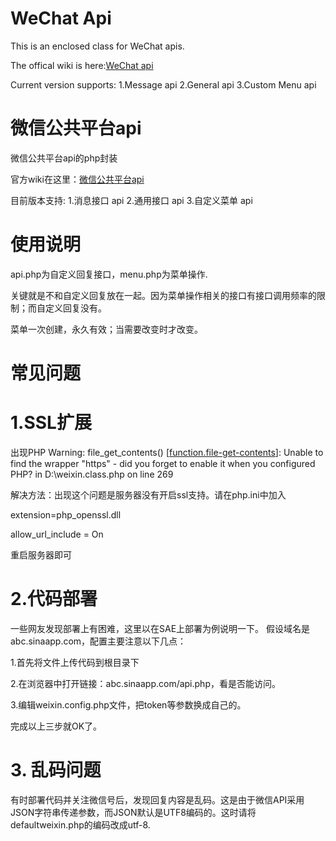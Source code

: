 WeChat Api
======
This is an enclosed class for WeChat apis.

The offical wiki is here:[WeChat api](http://admin.wechat.com/wiki/index.php?title=Main_Page)

Current version supports:
1.Message api
2.General api
3.Custom Menu api
 

微信公共平台api
======
微信公共平台api的php封装

官方wiki在这里：[微信公共平台api](http://mp.weixin.qq.com/wiki/index.php "微信公共平台api")

目前版本支持:
1.消息接口 api
2.通用接口 api
3.自定义菜单 api

使用说明
=====
api.php为自定义回复接口，menu.php为菜单操作.

关键就是不和自定义回复放在一起。因为菜单操作相关的接口有接口调用频率的限制；而自定义回复没有。

菜单一次创建，永久有效；当需要改变时才改变。


常见问题
======
# 1.SSL扩展 #

出现PHP Warning:  file_get_contents() [<a href='function.file-get-contents'>function.file-get-contents</a>]: Unable to find the wrapper &quot;https&quot; - did you forget to enable it when you configured PHP? in D:\weixin.class.php on line 269

解决方法：出现这个问题是服务器没有开启ssl支持。请在php.ini中加入

 extension=php_openssl.dll
 
 allow_url_include = On
 
重启服务器即可

# 2.代码部署 #

一些网友发现部署上有困难，这里以在SAE上部署为例说明一下。
假设域名是abc.sinaapp.com，配置主要注意以下几点：

1.首先将文件上传代码到根目录下

2.在浏览器中打开链接：abc.sinaapp.com/api.php，看是否能访问。

3.编辑weixin.config.php文件，把token等参数换成自己的。

完成以上三步就OK了。

# 3. 乱码问题 #
有时部署代码并关注微信号后，发现回复内容是乱码。这是由于微信API采用JSON字符串传递参数，而JSON默认是UTF8编码的。这时请将defaultweixin.php的编码改成utf-8.

